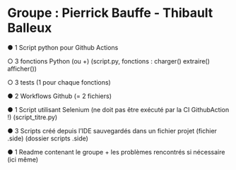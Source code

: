 # Groupe : Pierrick Bauffe - Thibault Balleux

● 1 Script python pour Github Actions

○ 3 fonctions Python (ou +) (script.py, fonctions : charger() extraire() afficher())

○ 3 tests (1 pour chaque fonctions)

● 2 Workflows Github (= 2 fichiers)

● 1 Script utilisant Selenium (ne doit pas être exécuté par la CI GithubAction !) (script_titre.py)

● 3 Scripts créé depuis l’IDE sauvegardés dans un fichier projet (fichier .side) (dossier scripts .side)

● 1 Readme contenant le groupe + les problèmes rencontrés si nécessaire (ici même)
